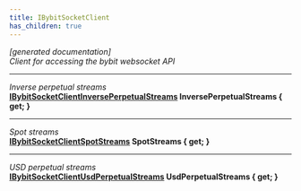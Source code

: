 ```yaml
---
title: IBybitSocketClient
has_children: true
---
```

*[generated documentation]*  
*Client for accessing the bybit websocket API*
  
***
*Inverse perpetual streams*  
**[IBybitSocketClientInversePerpetualStreams](ClientInfo/IBybitSocketClientInversePerpetualStreams/IBybitSocketClientInversePerpetualStreams.html) InversePerpetualStreams { get; }**  
***
*Spot streams*  
**[IBybitSocketClientSpotStreams](ClientInfo/IBybitSocketClientSpotStreams/IBybitSocketClientSpotStreams.html) SpotStreams { get; }**  
***
*USD perpetual streams*  
**[IBybitSocketClientUsdPerpetualStreams](ClientInfo/IBybitSocketClientUsdPerpetualStreams/IBybitSocketClientUsdPerpetualStreams.html) UsdPerpetualStreams { get; }**  
